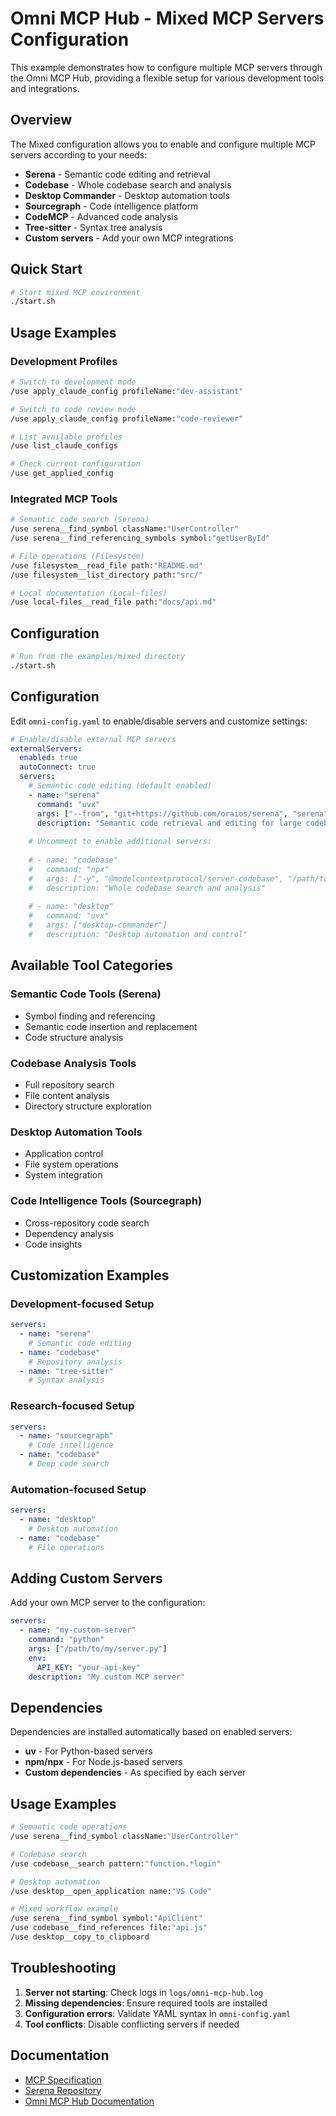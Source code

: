 # Omni MCP Hub - Mixed MCP Servers Configuration

This example demonstrates how to configure multiple MCP servers through the Omni MCP Hub, providing a flexible setup for various development tools and integrations.

## Overview

The Mixed configuration allows you to enable and configure multiple MCP servers according to your needs:

- **Serena** - Semantic code editing and retrieval
- **Codebase** - Whole codebase search and analysis  
- **Desktop Commander** - Desktop automation tools
- **Sourcegraph** - Code intelligence platform
- **CodeMCP** - Advanced code analysis
- **Tree-sitter** - Syntax tree analysis
- **Custom servers** - Add your own MCP integrations

## Quick Start

```bash
# Start mixed MCP environment
./start.sh
```

## Usage Examples

### Development Profiles
```bash
# Switch to development mode
/use apply_claude_config profileName:"dev-assistant"

# Switch to code review mode  
/use apply_claude_config profileName:"code-reviewer"

# List available profiles
/use list_claude_configs

# Check current configuration
/use get_applied_config
```

### Integrated MCP Tools
```bash
# Semantic code search (Serena)
/use serena__find_symbol className:"UserController"
/use serena__find_referencing_symbols symbol:"getUserById"

# File operations (Filesystem)
/use filesystem__read_file path:"README.md"
/use filesystem__list_directory path:"src/"

# Local documentation (Local-files)
/use local-files__read_file path:"docs/api.md"
```

## Configuration

```bash
# Run from the examples/mixed directory
./start.sh
```

## Configuration

Edit `omni-config.yaml` to enable/disable servers and customize settings:

```yaml
# Enable/disable external MCP servers
externalServers:
  enabled: true
  autoConnect: true
  servers:
    # Semantic code editing (default enabled)
    - name: "serena"
      command: "uvx"
      args: ["--from", "git+https://github.com/oraios/serena", "serena", "start-mcp-server", "--enable-web-dashboard", "false"]
      description: "Semantic code retrieval and editing for large codebases"
    
    # Uncomment to enable additional servers:
    
    # - name: "codebase"
    #   command: "npx"
    #   args: ["-y", "@modelcontextprotocol/server-codebase", "/path/to/codebase"]
    #   description: "Whole codebase search and analysis"
    
    # - name: "desktop"
    #   command: "uvx"
    #   args: ["desktop-commander"]
    #   description: "Desktop automation and control"
```

## Available Tool Categories

### Semantic Code Tools (Serena)
- Symbol finding and referencing
- Semantic code insertion and replacement
- Code structure analysis

### Codebase Analysis Tools
- Full repository search
- File content analysis
- Directory structure exploration

### Desktop Automation Tools
- Application control
- File system operations
- System integration

### Code Intelligence Tools (Sourcegraph)
- Cross-repository code search
- Dependency analysis
- Code insights

## Customization Examples

### Development-focused Setup
```yaml
servers:
  - name: "serena"
    # Semantic code editing
  - name: "codebase" 
    # Repository analysis
  - name: "tree-sitter"
    # Syntax analysis
```

### Research-focused Setup
```yaml
servers:
  - name: "sourcegraph"
    # Code intelligence
  - name: "codebase"
    # Deep code search
```

### Automation-focused Setup
```yaml  
servers:
  - name: "desktop"
    # Desktop automation
  - name: "codebase"
    # File operations
```

## Adding Custom Servers

Add your own MCP server to the configuration:

```yaml
servers:
  - name: "my-custom-server"
    command: "python"
    args: ["/path/to/my/server.py"]
    env:
      API_KEY: "your-api-key"
    description: "My custom MCP server"
```

## Dependencies

Dependencies are installed automatically based on enabled servers:
- **uv** - For Python-based servers
- **npm/npx** - For Node.js-based servers
- **Custom dependencies** - As specified by each server

## Usage Examples

```bash
# Semantic code operations
/use serena__find_symbol className:"UserController"

# Codebase search
/use codebase__search pattern:"function.*login"

# Desktop automation
/use desktop__open_application name:"VS Code"

# Mixed workflow example
/use serena__find_symbol symbol:"ApiClient"
/use codebase__find_references file:"api.js"
/use desktop__copy_to_clipboard
```

## Troubleshooting

1. **Server not starting**: Check logs in `logs/omni-mcp-hub.log`
2. **Missing dependencies**: Ensure required tools are installed
3. **Configuration errors**: Validate YAML syntax in `omni-config.yaml`
4. **Tool conflicts**: Disable conflicting servers if needed

## Documentation

- [MCP Specification](https://modelcontextprotocol.io/)
- [Serena Repository](https://github.com/oraios/serena)
- [Omni MCP Hub Documentation](../../README.md)